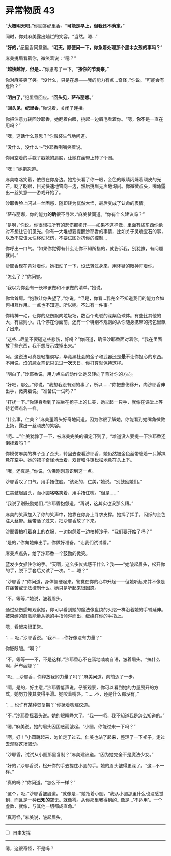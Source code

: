 # 异常物质 43

“**大概明天吧，**”你回答纪里香。“**可能是早上，但我还不确定。**”

同时，你对麻美露出灿烂的笑容。“当然。嗯...”

“**好的，**”纪里香同意道。“**明天。顺便问一下，你急着处理那个黑木女孩的事吗？**”

麻美挑眉看着你，微笑着说：“嗯？”

“**越快越好，但是...**”你思考了一下。“**按你的节奏来。**”

你对麻美笑了笑。“没什么，只是在想——我的能力有点...奇怪，”你说。“可能会有危险？”

“**明白了，**”纪里香回应。“**回头见，萨布丽娜。**”

“**回头见，纪里香，**”你说着，关闭了连接。

你把注意力转回沙耶香，她翻着白眼，挑起一边眉毛看着你。“嗯，**你**不是一直在用吗？”

“嘿，这话什么意思？”你假装生气地问道。

“没什么，没什么～”沙耶香咧嘴笑着说。

你用空着的手戳了戳她的肩膀，让她在丝带上转了个圈。

“嘿！”她抱怨道。

麻美咯咯笑着，依偎在你身边。她抬头看了你一眼，金色的眼睛闪烁着顽皮的光芒，眨了眨眼，目光快速地瞥向一边，然后挑眉无声地询问。你微微点头，嘴角露出一丝笑意——游戏开始了。

沙耶香脸上闪过一丝困惑，随即转为恍然大悟，最后变成了认命的表情。

“萨布丽娜，你的能力**的确**很不寻常，”麻美赞同道。“你有什么建议吗？”

“是啊，”你说。你很想把所有的悲伤都移开——如果不这样做，里面有些东西你绝对不想让它们见光。你有一大堆想要提醒沙耶香的事情，比如关于灵魂宝石的事，以及不应该太快移动悲伤，不要试图对抗你的控制...

你呼出一口气。“如果你觉得有什么让你不知所措的，就告诉我，别犹豫，有问题就问。”

沙耶香现在背对着你。她扭动了一下，设法转过身来，用怀疑的眼神盯着你。

“怎么了？”你问她。

“我以为你会有一长串该做和不该做的清单，”她说。

你耸耸肩。“抱歉让你失望了，”你说。“但是，你看...我完全不知道我们的能力会如何相互作用。一点也不知道。所以呢。不过有一件事。”

你精神一动，让你的悲伤飘向垃圾场，数百个斑驳的深紫色球体。有些比其他的大，有些则小。几个停在你面前，还有一个特别不规则的从你随身携带的挎包里飘了出来。

“这些...尽量不要碰这些悲伤，好吗？”你问道，确保沙耶香面对着你。“我在里面放了些东西，我不想展示或掉出来。”

呵。这说法可真是轻描淡写，毕竟黑社会的金子和武器还是**最不**让你担心的东西。不用说，焰的魔女笔记只见过**一次**天日，你打算就保持这样。

“明白了，”沙耶香说，用力点头的动作让她又转向了背对你的方向。

“好吧，那么，”你说。“我想我没有别的事了，所以……”你把悲伤移开，向沙耶香伸出手，微笑着说。“准备试一试吗？”

“打扰一下。”你转身看到了端坐在椅子上的仁美，她举起一只手，就像在课堂上等待老师点名一样。

“什么事，仁美？”麻美歪着头好奇地问道。因为你很了解她，你能看到她嘴角微微上扬，露出一丝顽皮的笑容。

“呃……”仁美犹豫了一下，被麻美完美的镇定吓到了。“难道没人要提一下沙耶香还倒挂着吗？”

你模仿麻美的样子歪了歪头，转回去查看沙耶香，她仍然被金色丝带缠着一只脚踝悬在空中。她的裙子奇怪地垂着，双臂和斗篷松松地悬在头上下。

“哦，还真是，”你说，仿佛刚刚意识到这一点。

沙耶香叹了口气，用手捂住脸。“该死的，仁美，”她说。“别鼓励她们。”

仁美皱起眉头，而小圆咯咯笑着，用手捂住嘴。“但是……”

“我说了别鼓励她们，”沙耶香抱怨道。“再说，这其实也没那么糟。”

麻美的笑声加入了你的笑声中，她靠在你身上寻求支撑。她挥了挥手，闪烁的金色注入丝带。丝带活了过来，把沙耶香放了下来。

沙耶香拍打着身上的衣服，一边抱怨着一边拍掉沙子。“我们要开始了吗？”

“是的，”你向她伸出手。你做好准备。“让我们试试看。”

麻美点点头，给了沙耶香一个鼓励的微笑。

蓝发少女抓住你的手。“天啊，这么多仪式感干什么？我——”她皱起眉头，松开你的手，脱下手套后又试了一次。“……嗯？”

“沙耶香？”你问道，身体僵硬起来。警觉在你的心中升起——但她听起来并不像是在痛苦或无法控制什么。她只是听起来很困惑。

“不，等等，”她说，皱着眉头。

通过悲伤感知观察她，你可以看到她的魔法像盘绕的火焰一样沿着她的手臂延伸。被束缚的蔚蓝能量从她的手指倾泻而出，缠绕在你的手指上。

嗯，看起来很正常。

“……呃，”沙耶香说。“我不……你好像没有力量？”

你眨眨眼。“啊？”

“不，等等——不，不是这样，”沙耶香心不在焉地喃喃自语，皱着眉头。“搞什么啊，萨布丽娜？”

“呃……沙耶香，你释放我的力量了吗？”麻美问道，向前迈了一步。

“啊，是的，好主意，”沙耶香低声说。仔细观察，你可以看到她的力量展开的方式，她努力使其变得平滑。她咬着嘴唇。“……不，还是什么都没有。”

“……也许有某种恢复期？”你撅着嘴建议道。

“不，”沙耶香摇着头说。她的眼睛睁大了。“我——呃，我不知道我是怎么知道的。”

“嗯，”麻美说。她的眉头因困惑而皱起。“小圆，你能过来一下吗？”

“啊，好！”小圆跳起来，匆忙走了过去。仁美也站了起来，整理了一下裙子，走过去观察这场骚动。

“沙耶香，试试从小圆那里复制？”麻美建议道。“因为她完全不是魔法少女。”

“好的，”沙耶香说，松开你的手去握住小圆的手。她的眉头皱得更深了。“这...不一样。”

“真的吗？”你问道。“怎么不一样？”

“这个，呃，”沙耶香皱眉道。“就像是...”她指着小圆。“我从小圆那里什么也没感觉到，而且是一种**已知的**空无。就像零。从你那里我得到的...像是...'不适用'。一个虚数，就像，与其他一切都成直角。”

“真奇怪，”麻美说，皱起眉头。

---

- [ ] 自由发挥

---

嗯，这很奇怪，不是吗？
